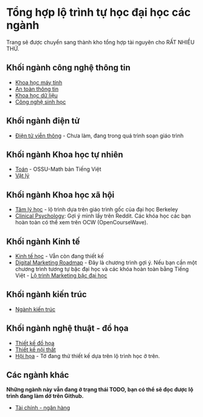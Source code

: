 # Tổng hợp lộ trình tự học đại học các ngành

Trang sẽ được chuyển sang thành kho tổng hợp tài nguyên cho RẤT NHIỀU THỨ. 

## Khối ngành công nghệ thông tin

- [Khoa học máy tính](./cntt/khoa-hoc-may-tinh/README.md)
- [An toàn thông tin](./cntt/an-toan-thong-tin/README.md)
- [Khoa học dữ liệu](./cntt/khoa-hoc-du-lieu/README.md)
- [Công nghệ sinh học](./cntt/cong-nghe-sinh-hoc/README.md)

## Khối ngành điện tử
- [Điện tử viễn thông]() - Chưa làm, đang trong quá trình soạn giáo trình

## Khối ngành Khoa học tự nhiên

- [Toán](./khtn/toan/README.md) - OSSU-Math bản Tiếng Việt 
- [Vật lý](./khtn/vat-ly/README.md)

## Khối ngành Khoa học xã hội

- [Tâm lý học](./khxh/tam-ly-hoc/README.md) - lộ trình dựa trên giáo trình gốc của đại học Berkeley
- [Clinical Psychology](./khxh/tam-ly-hoc/clinical-psychology.md): Gợi ý mình lấy trên Reddit. Các khóa học các bạn hoàn toàn có thể xem trên OCW (OpenCourseWave).

## Khối ngành Kinh tế

- [Kinh tế học](./kinh-te/kinh-te-hoc/README.md) - Vẫn còn đang thiết kế
- [Digital Marketing Roadmap](./kinh-te/marketing/digital-marketing-roadmap.md) - Đây là chương trình gợi ý. Nếu bạn cần một chương trình tương tự bậc đại học và các khóa hoàn toàn bằng Tiếng Việt - [Lộ trình Marketing bậc đại học](./kinh-te/marketing/README.md)

## Khối ngành kiến trúc

- [Ngành kiến trúc](./ktxd/kien-truc/README.md) 

## Khối ngành nghệ thuật - đồ họa

- [Thiết kế đồ họa](./nghe-thuat-do-hoa/thiet-ke-do-hoa/README.md)
- [Thiết kế nội thất](./nghe-thuat-do-hoa/thiet-ke-noi-that/README.md)
- [Hội họa](./nghe-thuat-do-hoa/hoi-hoa/README.md) - Tớ đang thử thiết kế dựa trên lộ trình học ở trên.


## Các ngành khác 

**Những ngành này vẫn đang ở trạng thái TODO, bạn có thể sẽ đọc được lộ trình đang làm dở trên Github.**

- [Tài chính - ngân hàng]()



